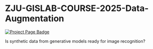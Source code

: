 # ZJU-GISLAB-COURSE-2025-Data-Augmentation

<a href="https://bili-sakura.github.io/ZJU-GISLAB-COURSE-2025-Data-Augmentation/">
  <img src="https://img.shields.io/badge/Project-blue?style=for-the-badge" alt="Project Page Badge">
</a>

Is synthetic data from generative models ready for image recognition?
